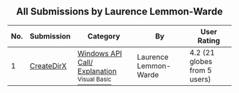 ﻿<div align="center">

## All Submissions by Laurence Lemmon\-Warde

</div>

No.  | Submission | Category | By   | User Rating
---- | ---------- | -------- | ---- | -----------
1 | [CreateDirX<br />](https://github.com/Planet-Source-Code/laurence-lemmon-warde-createdirx__1-5356) | [Windows API Call/ Explanation<br /><sup>Visual Basic</sup>](../ByCategory/windows-api-call-explanation__1-39.md) | Laurence Lemmon\-Warde | 4.2 (21 globes from 5 users)

